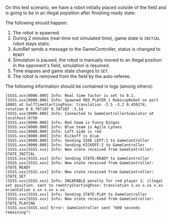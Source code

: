 On this test scenario, we have a robot initially placed outside of the field and is going to be in an illegal popsition after finishing ready state:

The following should happen:

1. The robot is spawned
2. During 2 minutes (real-time not simulated time), game state is `INITIAL` robot stays static.
3. AutoRef sends a message to the GameController, status is changed to `READY`
4. Simulation is paused, the robot is manually moved to an illegal position
   in the opponent's field, simulation is resumed.
5. Time elapses and game state changes to `SET`.
6. The robot is removed from the field by the auto-referee.

The following information should be contained in logs (among others):

```
[SSSS.xxx|0000.000] Info: Real time factor is set to 0.1.
[SSSS.xxx|0000.000] Info: Spawned RED_PLAYER_1 RobocupRobot on port 10001 at halfTimeStartingPose: translation -3.5 -3.2 0.459274, rotation 0 0.707107 0.707107 -3.14
[SSSS.xxx|0000.000] Info: Connected to GameControllerSimulator at localhost:8750
[SSSS.xxx|0000.000] Info: Red team is Funny Dingos
[SSSS.xxx|0000.000] Info: Blue team is Agile Lynxes
[SSSS.xxx|0000.000] Info: Left side is red
[SSSS.xxx|0000.000] Info: Kickoff is blue
[SSSS.xxx|0000.000] Info: Sending SIDE_LEFT:1 to GameController
[SSSS.xxx|0000.000] Info: Sending KICKOFF:2 to GameController
[SSSS.xxx|SSSS.xxx] Info: New state received from GameController: STATE_INITIAL
[SSSS.xxx|SSSS.xxx] Info: Sending STATE:READY to GameController
[SSSS.xxx|SSSS.xxx] Info: New state received from GameController: STATE_READY
[SSSS.xxx|SSSS.xxx] Info: New state received from GameController: STATE_SET
[SSSS.xxx|SSSS.xxx] Info: INCAPABLE penalty for red player 1: illegal set position. sent to reentryStartingPose: translation x.xx x.xx x.xx orientation x.xx x.xx x.xx
[SSSS.xxx|SSSS.xxx] Info: Sending STATE:PLAY to GameController
[SSSS.xxx|SSSS.xxx] Info: New state received from GameController: STATE_PLAYING
[SSSS.xxx|SSSS.xxx] Error: GameController sent "600 seconds remaining"!
```
